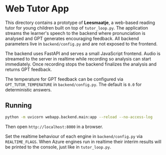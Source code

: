 # Web Tutor App

This directory contains a prototype of **Leesmaatje**, a web-based reading
tutor for young children built on top of `tutor_loop.py`.  The application
streams the learner's speech to the backend where pronunciation is analysed
and GPT generates encouraging feedback.  All backend parameters live in
`backend/config.py` and are not exposed to the frontend.

The backend uses FastAPI and serves a small JavaScript frontend. Audio is
streamed to the server in realtime while recording so analysis can start
immediately. Once recording stops the backend finalizes the analysis and
returns GPT feedback.

The temperature for GPT feedback can be configured via `GPT_TUTOR_TEMPERATURE`
in `backend/config.py`. The default is `0.0` for deterministic answers.

## Running

```bash
python -m uvicorn webapp.backend.main:app --reload --no-access-log
```

Then open `http://localhost:8000` in a browser.

Set the realtime behaviour of each engine in `backend/config.py` via
`REALTIME_FLAGS`. When Azure engines run in realtime their interim results will
be printed to the console, just like in `tutor_loop.py`.

